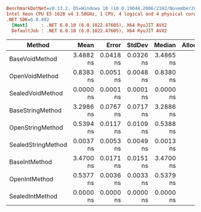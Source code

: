 ``` ini

BenchmarkDotNet=v0.13.2, OS=Windows 10 (10.0.19044.2006/21H2/November2021Update)
Intel Xeon CPU E5-1620 v4 3.50GHz, 1 CPU, 4 logical and 4 physical cores
.NET SDK=6.0.402
  [Host]     : .NET 6.0.10 (6.0.1022.47605), X64 RyuJIT AVX2
  DefaultJob : .NET 6.0.10 (6.0.1022.47605), X64 RyuJIT AVX2


```
|             Method |      Mean |     Error |    StdDev |    Median | Allocated |
|------------------- |----------:|----------:|----------:|----------:|----------:|
|     BaseVoidMethod | 3.4882 ns | 0.0418 ns | 0.0326 ns | 3.4865 ns |      24 B |
|     OpenVoidMethod | 0.8383 ns | 0.0051 ns | 0.0048 ns | 0.8380 ns |         - |
|   SealedVoidMethod | 0.0000 ns | 0.0001 ns | 0.0001 ns | 0.0000 ns |         - |
|   BaseStringMethod | 3.2986 ns | 0.0767 ns | 0.0717 ns | 3.2886 ns |      24 B |
|   OpenStringMethod | 0.5394 ns | 0.0117 ns | 0.0109 ns | 0.5388 ns |         - |
| SealedStringMethod | 0.0037 ns | 0.0053 ns | 0.0049 ns | 0.0013 ns |         - |
|      BaseIntMethod | 3.4700 ns | 0.0171 ns | 0.0151 ns | 3.4700 ns |      24 B |
|      OpenIntMethod | 0.5377 ns | 0.0036 ns | 0.0033 ns | 0.5379 ns |         - |
|    SealedIntMethod | 0.0000 ns | 0.0000 ns | 0.0000 ns | 0.0000 ns |         - |
